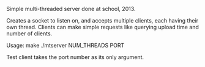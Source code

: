 Simple multi-threaded server done at school, 2013.

Creates a socket to listen on, and accepts multiple clients, each having their own thread. Clients can make simple requests like querying upload time and number of clients.

Usage:
make
./mtserver NUM_THREADS PORT

Test client takes the port number as its only argument.
